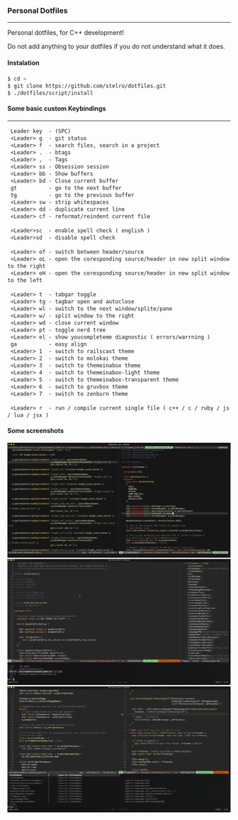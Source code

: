 ### Personal Dotfiles
---

Personal dotfiles, for C++ development!

Do not add anything to your dotfiles if you do not understand what it does.

#### Instalation
    $ cd ~
    $ git clone https://github.com/stelro/dotfiles.git
    $ ./dotfiles/script/install

#### Some basic custom Keybindings
---

```
 Leader key  - (SPC)
 <Leader> g  - git status
 <Leader> f  - search files, search in a project
 <Leader> .  - btags
 <Leader> ,  - Tags
 <Leader> ss - Obsession session
 <Leader> bb - Show buffers
 <Leader> bd - Close current buffer
 gt          - go to the next buffer
 tg          - go to the previous buffer
 <Leader> sw - strip whitespaces
 <Leader> dd - duplicate current line
 <Leader> cf - reformat/reindent current file

 <Leader>sc  - enable spell check ( english )
 <Leader>sd  - disable spell check

 <Leader> of - switch between header/source
 <Leader> oL - open the coresponding source/header in new split window to the right
 <Leader> oH - open the coresponding source/header in new split window to the left

 <Leader> t  - tabgar toggle
 <Leader> tg - tagbar open and autoclose
 <Leader> wl - switch to the next window/splite/pane
 <Leader> w/ - split window to the right
 <Leader> wd - close current window
 <Leader> pt - toggle nerd tree
 <Leader> el - show youcompleteme diagnostic ( errors/warrning )
 ga          - easy align
 <Leader> 1  - switch to railscast theme
 <Leader> 2  - switch to molokai theme
 <Leader> 3  - switch to themeinabox theme
 <Leader> 4  - switch to themeinabox-light theme
 <Leader> 5  - switch to themeinabox-transparent theme
 <Leader> 6  - switch to gruvbox theme
 <Leader> 7  - switch to zenburn theme

 <Leader> r  - run / compile current single file ( c++ / c / ruby / js / lua / jsx )
```


#### Some screenshots

![Screenshot 1](/s3.png)
![Screenshot 2](/s2.png)
![Screenshot 3](/s1.png)


